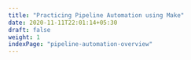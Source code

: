 ```yaml
---
title: "Practicing Pipeline Automation using Make"
date: 2020-11-11T22:01:14+05:30
draft: false
weight: 1
indexPage: "pipeline-automation-overview"
---
```

